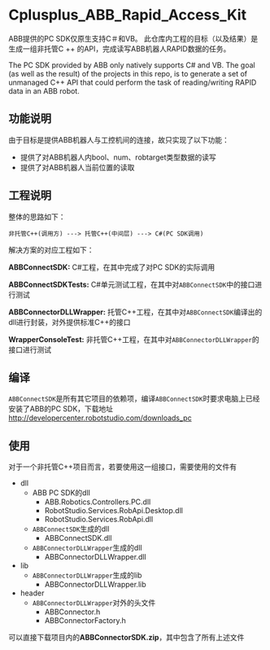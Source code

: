 # Cplusplus_ABB_Rapid_Access_Kit

ABB提供的PC SDK仅原生支持C＃和VB。 此仓库内工程的目标（以及结果）是生成一组非托管C ++ 的API，完成读写ABB机器人RAPID数据的任务。

The PC SDK provided by ABB only natively supports C# and VB. The goal (as well as the result) of the projects in this repo, is to generate a set of unmanaged C++ API that could perform the task of reading/writing RAPID data in an ABB robot.



## 功能说明

由于目标是提供ABB机器人与工控机间的连接，故只实现了以下功能：

* 提供了对ABB机器人内bool、num、robtarget类型数据的读写
* 提供了对ABB机器人当前位置的读取



## 工程说明

整体的思路如下：

`非托管C++(调用方) ---> 托管C++(中间层) ---> C#(PC SDK调用)`

解决方案的对应工程如下：

**ABBConnectSDK:** C#工程，在其中完成了对PC SDK的实际调用

**ABBConnectSDKTests:** C#单元测试工程，在其中对`ABBConnectSDK`中的接口进行测试

**ABBConnectorDLLWrapper:** 托管C++工程，在其中对`ABBConnectSDK`编译出的dll进行封装，对外提供标准C++的接口

**WrapperConsoleTest:** 非托管C++工程，在其中对`ABBConnectorDLLWrapper`的接口进行测试



## 编译

`ABBConnectSDK`是所有其它项目的依赖项，编译`ABBConnectSDK`时要求电脑上已经安装了ABB的PC SDK，下载地址 http://developercenter.robotstudio.com/downloads_pc 



## 使用

对于一个非托管C++项目而言，若要使用这一组接口，需要使用的文件有

* dll
  * ABB PC SDK的dll
    * ABB.Robotics.Controllers.PC.dll
    * RobotStudio.Services.RobApi.Desktop.dll
    * RobotStudio.Services.RobApi.dll
  * `ABBConnectSDK`生成的dll
    * ABBConnectSDK.dll
  * `ABBConnectorDLLWrapper`生成的dll
    * ABBConnectorDLLWrapper.dll
* lib
  * `ABBConnectorDLLWrapper`生成的lib
    * ABBConnectorDLLWrapper.lib
* header
  * `ABBConnectorDLLWrapper`对外的头文件
    * ABBConnector.h
    * ABBConnectorFactory.h

可以直接下载项目内的**ABBConnectorSDK.zip**，其中包含了所有上述文件